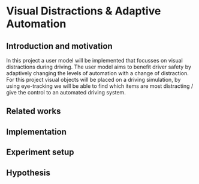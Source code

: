 # Visual Distractions & Adaptive Automation

## Introduction and motivation
In this project a user model will be implemented that focusses on visual distractions during driving. 
The user model aims to benefit driver safety by adaptively changing the levels of automation with a change of distraction.
For this project visual objects will be placed on a driving simulation, by using eye-tracking we will be able to find which items are most distracting / give the control to an automated driving system. 

## Related works

## Implementation

## Experiment setup

## Hypothesis
